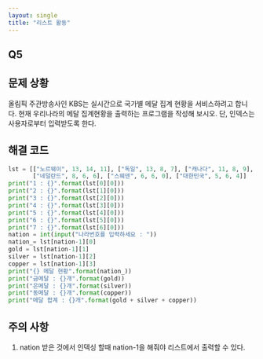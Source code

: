 ```yaml
---
layout: single
title: "리스트 활동"
---
```


## Q5
## 문제 상황
올림픽 주관방송사인 KBS는 실시간으로 국가별 메달 집계 현황을 서비스하려고 합니다. 현재
우리나라의 메달 집계현황을 출력하는 프로그램을 작성해 보시오. 단, 인덱스는 사용자로부터
입력받도록 한다.

## 해결 코드
~~~python
lst = [["노르웨이", 13, 14, 11], ["독일", 13, 8, 7], ["캐나다", 11, 8, 9], ["미국", 9, 8, 6], \
       ["네덜란드", 8, 6, 6], ["스웨덴", 6, 6, 0], ["대한민국", 5, 6, 4]]
print("1 : {}".format(lst[0][0]))
print("2 : {}".format(lst[1][0]))
print("3 : {}".format(lst[2][0]))
print("4 : {}".format(lst[3][0]))
print("5 : {}".format(lst[4][0]))
print("6 : {}".format(lst[5][0]))
print("7 : {}".format(lst[6][0]))
nation = int(input("나라번호를 입력하세요 : "))
nation_= lst[nation-1][0]
gold = lst[nation-1][1]
silver = lst[nation-1][2]
copper = lst[nation-1][3]
print("{} 메달 현황".format(nation_))
print("금메달 : {}개".format(gold))
print("은메달 : {}개".format(silver))
print("동메달 : {}개".format(copper))
print("메달 합계 : {}개".format(gold + silver + copper))
~~~

## 주의 사항
1. nation 받은 것에서 인덱싱 할때 nation-1을 해줘야 리스트에서 출력할 수 있다.
